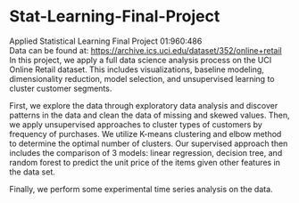 # Stat-Learning-Final-Project
Applied Statistical Learning Final Project 01:960:486 <br> 
Data can be found at: https://archive.ics.uci.edu/dataset/352/online+retail
In this project, we apply a full data science analysis process on the UCI Online Retail dataset. This includes visualizations, baseline modeling, dimensionality reduction, model selection, and unsupervised learning to cluster customer segments. <br>

First, we explore the data through exploratory data analysis and discover patterns in the data and clean the data of missing and skewed values. Then, we apply unsupervised approaches to cluster types of customers by frequency of purchases. We utilize K-means clustering and elbow method to determine the optimal number of clusters. Our supervised approach then includes the comparison of 3 models: linear regression, decision tree, and random forest to predict the unit price of the items given other features in the data set. <br>

Finally, we perform some experimental time series analysis on the data. 
